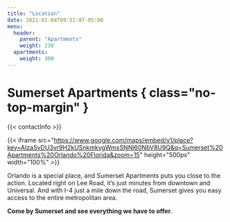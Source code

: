 ```yaml
---
title: "Location"
date: 2021-01-04T09:51:07-05:00
menu:
  header:
    parent: "Apartments"
    weight: 230
  apartments:
    weight: 300
---
```


# Sumerset Apartments { class="no-top-margin" }

{{< contactInfo >}}

{{< iframe src="https://www.google.com/maps/embed/v1/place?key=AIzaSyDU3vr9H2kUSnkmkvgWmxSNNl60NbV8U9Q&q=Sumerset%20Apartments%20Orlando%20Florida&zoom=15" height="500px" width="100%" >}}

Orlando is a special place, and Sumerset Apartments puts you close to the action.
Located right on Lee Road, it’s just minutes from downtown and Universal. And with
I-4 just a mile down the road, Sumerset gives you easy access to the entire
metropolitan area.

**Come by Sumerset and see everything we have to offer.**

